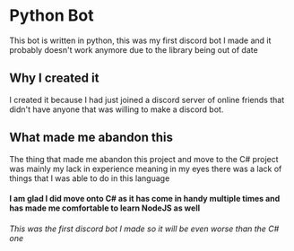 # Python Bot
This bot is written in python, this was my first discord bot I made and it probably doesn't work anymore due to the library being out of date
## Why I created it
I created it because I had just joined a discord server of online friends that didn't have anyone that was willing to make a discord bot.
## What made me abandon this
The thing that made me abandon this project and move to the C# project was mainly my lack in experience meaning in my eyes there was a lack of things that I was able to do in this language
#### I am glad I did move onto C# as it has come in handy multiple times and has made me comfortable to learn NodeJS as well
###### This was the first discord bot I made so it will be even worse than the C# one